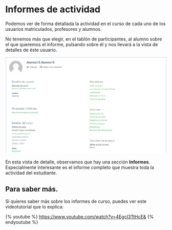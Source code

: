 
# Informes de actividad

Podemos ver de forma detallada la actividad en el curso de cada uno de los usuarios matriculados, profesores y alumnos. 

No tenemos más que elegir, en el tablón de participantes, al alumno sobre el que queremos el informe, pulsando sobre él y nos llevará a la vista de detalles de éste usuario.

![](/assets/perfilusuario.png)

En esta vista de detalle, observamos que hay una sección **Informes**. Especialmente interesante es el informe completo que muestra toda la actividad del estudiante.

## Para saber más.

Si quieres saber más sobre los informes de curso, puedes ver este videotutorial que lo explica:

{% youtube %} https://www.youtube.com/watch?v=4EgcI3TtHcE& {% endyoutube %}